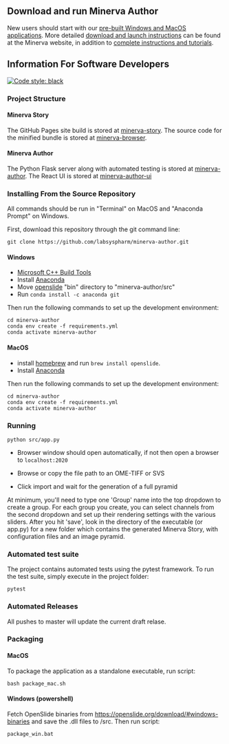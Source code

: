 ## Download and run Minerva Author

New users should start with our [pre-built Windows and MacOS applications](https://github.com/labsyspharm/minerva-author/releases/latest). More detailed [download and launch instructions](https://www.minerva.im/download.html) can be found at the Minerva website, in addition to [complete instructions and tutorials](https://www.minerva.im/usage/).

## Information For Software Developers

[![Code style: black](https://img.shields.io/badge/code%20style-black-000000.svg)](https://github.com/psf/black)

### Project Structure

#### Minerva Story
The GitHub Pages site build is stored at [minerva-story](https://github.com/labsyspharm/minerva-story). The source code for the minified bundle is stored at [minerva-browser](https://github.com/labsyspharm/minerva-browser).

#### Minerva Author
The Python Flask server along with automated testing is stored at [minerva-author](https://github.com/labsyspharm/minerva-author). The React UI is stored at [minerva-author-ui](https://github.com/labsyspharm/minerva-author-ui)

### Installing From the Source Repository

All commands should be run in "Terminal" on MacOS and "Anaconda Prompt" on Windows.

First, download this repository through the git command line:

```
git clone https://github.com/labsyspharm/minerva-author.git
```

#### Windows

 * [Microsoft C++ Build Tools](https://visualstudio.microsoft.com/visual-cpp-build-tools/)
 * Install [Anaconda](https://docs.anaconda.com/anaconda/install/windows/)
 * Move [openslide](https://openslide.org/download/#windows-binaries) "bin" directory to "minerva-author/src"
 * Run `conda install -c anaconda git`

Then run the following commands to set up the development environment:

```
cd minerva-author
conda env create -f requirements.yml
conda activate minerva-author
```

#### MacOS

 * install [homebrew](https://brew.sh/) and run `brew install openslide`.
 * Install [Anaconda](https://docs.anaconda.com/anaconda/install/mac-os/)

Then run the following commands to set up the development environment:

```
cd minerva-author
conda env create -f requirements.yml
conda activate minerva-author
```

### Running

```
python src/app.py
```

- Browser window should open automatically, if not then open a browser to `localhost:2020`

- Browse or copy the file path to an OME-TIFF or SVS

- Click import and wait for the generation of a full pyramid

At minimum, you'll need to type one 'Group' name into the top dropdown to create a group. For each group you create, you can select channels from the second dropdown and set up their rendering settings with the various sliders. After you hit 'save', look in the directory of the executable (or app.py) for a new folder which contains the generated Minerva Story, with configuration files and an image pyramid.

### Automated test suite

The project contains automated tests using the pytest framework. To run the test suite, simply execute in the project folder:
```
pytest
```

### Automated Releases

All pushes to master will update the current draft relase.

### Packaging

#### MacOS

To package the application as a standalone executable, run script:
```
bash package_mac.sh
```

#### Windows (powershell)

Fetch OpenSlide binaries from https://openslide.org/download/#windows-binaries and save the .dll files to /src. Then run script:
```
package_win.bat
```

